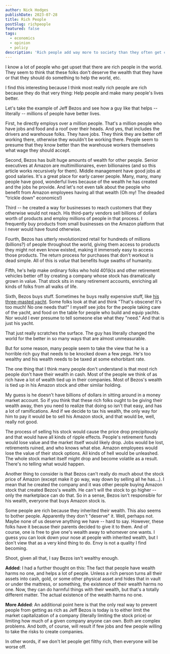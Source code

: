 ```yaml
---
author: Nick Hodges
publishDate: 2023-07-28
title: Rich People
postSlug: richpeople
featured: false
tags:
  - economics
  - opinion
  - policy
description: 'Rich people add way more to society than they often get credit for'
---
```


I know a lot of people who get upset that there are rich people in the world. They seem to think that these folks don't deserve the wealth that they have or that they should do something to help the world, etc.

I find this interesting because I think most really rich people are rich because they do that very thing: Help people and make many people's lives better.

Let's take the example of Jeff Bezos and see how a guy like that helps -- literally -- millions of people have better lives.

First, he directly employs over a million people. That's a million people who have jobs and food and a roof over their heads. And yes, that includes the drivers and warehouse folks. They have jobs. They think they are better off working there, otherwise they wouldn't be working there. People seem to presume that they know better than the warehouse workers themselves what wage they should accept.

Second, Bezos has built huge amounts of wealth for other people. Senior executives at Amazon are multimillionaires, even billionaires (and so this article works recursively for them). Middle management have good jobs at good salaries. It's a great place for early career people. Many, many, many people have good, wonderful lives because of the wealth he has created and the jobs he provide. And let's not even talk about the people who benefit from Amazon employees having all that wealth (Oh my! The dreaded "trickle down" economics!)

Third -- he created a way for businesses to reach customers that they otherwise would not reach. His third-party vendors sell billions of dollars worth of products and employ millions of people in that process. I frequently buy products from small businesses on the Amazon platform that I never would have found otherwise.

Fourth, Bezos has utterly revolutionized retail for hundreds of millions (billions?) of people throughout the world, giving them access to products they might not even know existed, making it immensely easy to access those products. The return process for purchases that don't workout is dead simple. All of this is _*value*_ that benefits huge swaths of humanity.

Fifth, he's help make ordinary folks who hold 401(k)s and other retirement vehicles better off by creating a company whose stock has dramatically grown in value. That stock sits in many retirement accounts, enriching all kinds of folks from all walks of life.

Sixth, Bezos buys stuff. Sometimes he buys really expensive stuff, like [his three-masted yacht](https://www.nytimes.com/2023/05/19/style/bezos-yacht-koru.html). Some folks look at that and think "That's obscene! It's too much! No one needs that!" I myself see jobs for the people taking care of the yacht, and food on the table for people who build and equip yachts. Nor would I ever presume to tell someone else what they "need." And that is just his yacht.

That just really scratches the surface. The guy has literally changed the world for the better in so many ways that are almost unmeasurable.

But for some reason, many people seem to take the view that he is a horrible rich guy that needs to be knocked down a few pegs. He's too wealthy and his wealth needs to be taxed at some exhorbitant rate.

The one thing that I think many people don't understand is that most rich people don't have their wealth in cash. Most of the people we think of as rich have a lot of wealth tied up in their companies. Most of Bezos's wealth is tied up in his Amazon stock and other similar holding.

My guess is he doesn't have billions of dollars in sitting around in a money market account. So if you think that these rich folks ought to be giving their wealth away, then you need to realize that doing so isn't that easy, and has a lot of ramifications. And if we decide to tax his wealth, the only way for him to pay it would be to sell his Amazon stock, and that would be, well, really not good.

The process of selling his stock would cause the price drop precipitously and that would have all kinds of ripple effects. People's retirement funds would lose value and the market itself would likely drop. Jobs would be lost, retirements ruined, and who knows what else. Amazon employees would lose the value of their stock options. All kinds of hell would be unleashed. The whole stock market itself might drop and become volatile as a result. There's no telling what would happen.

Another thing to consider is that Bezos can't really do much about the stock price of Amazon (except make it go way, way down by selling all he has...). I mean that he created the company and it was other people buying Amazon stock that created Bezos's wealth. He can't will the stock to go higher -- only the marketplace can do that. So in a sense, Bezos isn't responsible for his wealth, everyone that buys Amazon stock is.

Some people are rich because they inherited their wealth. This also seems to bother people. Apparently they don't "deserve" it. Well, perhaps not. Maybe none of us deserve anything we have -- hard to say. However, these folks have it because their parents decided to give it to them. And of course, one is free to give one's wealth away to whomever one wants. I guess you can look down your nose at people with inherited wealth, but I don't view that as a very kind thing to do. Envy is not a quality I find becoming.

Shoot, given all that, I say Bezos isn't wealthy enough.

**Added**: I had a further thought on this: The fact that people have wealth harms no one, and helps a lot of people. Unless a rich person turns all their assets into cash, gold, or some other physical asset and hides that in vault or under the mattress, or something, the existence of their wealth harms no one. Now, they can do harmful things with their wealth, but that's a totally different matter. The actual existence of the wealth harms no one.

**More Added**: An additional point here is that the only real way to prevent people from getting as rich as Jeff Bezos is today is to either limit the market capitalization of a company (literally limiting the stock price) or limiting how much of a given company anyone can own. Both are complex problems. And both, of course, will result if few jobs and few people willing to take the risks to create companies.

In other words, if we don't let people get filthy rich, then everyone will be worse off.
